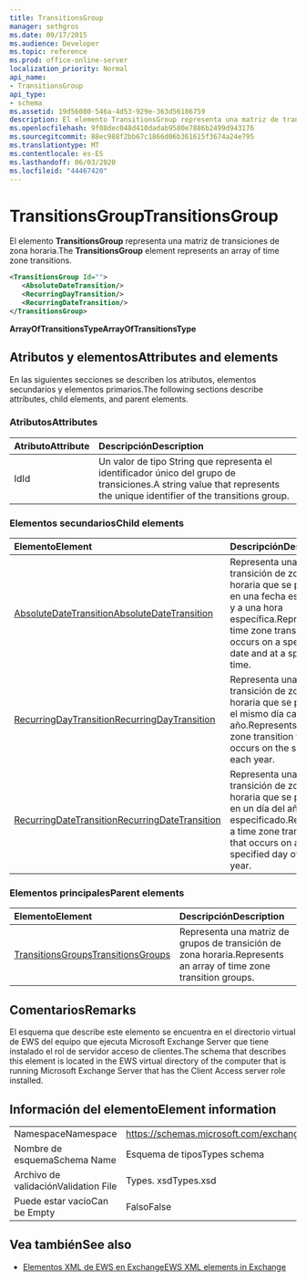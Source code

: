 ```yaml
---
title: TransitionsGroup
manager: sethgros
ms.date: 09/17/2015
ms.audience: Developer
ms.topic: reference
ms.prod: office-online-server
localization_priority: Normal
api_name:
- TransitionsGroup
api_type:
- schema
ms.assetid: 19d56080-546a-4d53-929e-363d56186759
description: El elemento TransitionsGroup representa una matriz de transiciones de zona horaria.
ms.openlocfilehash: 9f08dec048d410dadab9580e7886b2499d943176
ms.sourcegitcommit: 88ec988f2bb67c1866d06b361615f3674a24e795
ms.translationtype: MT
ms.contentlocale: es-ES
ms.lasthandoff: 06/03/2020
ms.locfileid: "44467420"
---
```

# <a name="transitionsgroup"></a><span data-ttu-id="08c95-103">TransitionsGroup</span><span class="sxs-lookup"><span data-stu-id="08c95-103">TransitionsGroup</span></span>

<span data-ttu-id="08c95-104">El elemento **TransitionsGroup** representa una matriz de transiciones de zona horaria.</span><span class="sxs-lookup"><span data-stu-id="08c95-104">The **TransitionsGroup** element represents an array of time zone transitions.</span></span> 
  
```xml
<TransitionsGroup Id="">
   <AbsoluteDateTransition/>
   <RecurringDayTransition/>
   <RecurringDateTransition/>
</TransitionsGroup>
```

 <span data-ttu-id="08c95-105">**ArrayOfTransitionsType**</span><span class="sxs-lookup"><span data-stu-id="08c95-105">**ArrayOfTransitionsType**</span></span>
## <a name="attributes-and-elements"></a><span data-ttu-id="08c95-106">Atributos y elementos</span><span class="sxs-lookup"><span data-stu-id="08c95-106">Attributes and elements</span></span>

<span data-ttu-id="08c95-107">En las siguientes secciones se describen los atributos, elementos secundarios y elementos primarios.</span><span class="sxs-lookup"><span data-stu-id="08c95-107">The following sections describe attributes, child elements, and parent elements.</span></span>
  
### <a name="attributes"></a><span data-ttu-id="08c95-108">Atributos</span><span class="sxs-lookup"><span data-stu-id="08c95-108">Attributes</span></span>

|<span data-ttu-id="08c95-109">**Atributo**</span><span class="sxs-lookup"><span data-stu-id="08c95-109">**Attribute**</span></span>|<span data-ttu-id="08c95-110">**Descripción**</span><span class="sxs-lookup"><span data-stu-id="08c95-110">**Description**</span></span>|
|:-----|:-----|
|<span data-ttu-id="08c95-111">Id</span><span class="sxs-lookup"><span data-stu-id="08c95-111">Id</span></span>  <br/> |<span data-ttu-id="08c95-112">Un valor de tipo String que representa el identificador único del grupo de transiciones.</span><span class="sxs-lookup"><span data-stu-id="08c95-112">A string value that represents the unique identifier of the transitions group.</span></span>  <br/> |
   
### <a name="child-elements"></a><span data-ttu-id="08c95-113">Elementos secundarios</span><span class="sxs-lookup"><span data-stu-id="08c95-113">Child elements</span></span>

|<span data-ttu-id="08c95-114">**Elemento**</span><span class="sxs-lookup"><span data-stu-id="08c95-114">**Element**</span></span>|<span data-ttu-id="08c95-115">**Descripción**</span><span class="sxs-lookup"><span data-stu-id="08c95-115">**Description**</span></span>|
|:-----|:-----|
|[<span data-ttu-id="08c95-116">AbsoluteDateTransition</span><span class="sxs-lookup"><span data-stu-id="08c95-116">AbsoluteDateTransition</span></span>](absolutedatetransition.md) <br/> |<span data-ttu-id="08c95-117">Representa una transición de zona horaria que se produce en una fecha específica y a una hora específica.</span><span class="sxs-lookup"><span data-stu-id="08c95-117">Represents a time zone transition that occurs on a specific date and at a specific time.</span></span>  <br/> |
|[<span data-ttu-id="08c95-118">RecurringDayTransition</span><span class="sxs-lookup"><span data-stu-id="08c95-118">RecurringDayTransition</span></span>](recurringdaytransition.md) <br/> |<span data-ttu-id="08c95-119">Representa una transición de zona horaria que se produce el mismo día cada año.</span><span class="sxs-lookup"><span data-stu-id="08c95-119">Represents a time zone transition that occurs on the same day each year.</span></span>  <br/> |
|[<span data-ttu-id="08c95-120">RecurringDateTransition</span><span class="sxs-lookup"><span data-stu-id="08c95-120">RecurringDateTransition</span></span>](recurringdatetransition.md) <br/> |<span data-ttu-id="08c95-121">Representa una transición de zona horaria que se produce en un día del año especificado.</span><span class="sxs-lookup"><span data-stu-id="08c95-121">Represents a time zone transition that occurs on a specified day of the year.</span></span>  <br/> |
   
### <a name="parent-elements"></a><span data-ttu-id="08c95-122">Elementos principales</span><span class="sxs-lookup"><span data-stu-id="08c95-122">Parent elements</span></span>

|<span data-ttu-id="08c95-123">**Elemento**</span><span class="sxs-lookup"><span data-stu-id="08c95-123">**Element**</span></span>|<span data-ttu-id="08c95-124">**Descripción**</span><span class="sxs-lookup"><span data-stu-id="08c95-124">**Description**</span></span>|
|:-----|:-----|
|[<span data-ttu-id="08c95-125">TransitionsGroups</span><span class="sxs-lookup"><span data-stu-id="08c95-125">TransitionsGroups</span></span>](transitionsgroups.md) <br/> |<span data-ttu-id="08c95-126">Representa una matriz de grupos de transición de zona horaria.</span><span class="sxs-lookup"><span data-stu-id="08c95-126">Represents an array of time zone transition groups.</span></span>  <br/> |
   
## <a name="remarks"></a><span data-ttu-id="08c95-127">Comentarios</span><span class="sxs-lookup"><span data-stu-id="08c95-127">Remarks</span></span>

<span data-ttu-id="08c95-128">El esquema que describe este elemento se encuentra en el directorio virtual de EWS del equipo que ejecuta Microsoft Exchange Server que tiene instalado el rol de servidor acceso de clientes.</span><span class="sxs-lookup"><span data-stu-id="08c95-128">The schema that describes this element is located in the EWS virtual directory of the computer that is running Microsoft Exchange Server that has the Client Access server role installed.</span></span>
  
## <a name="element-information"></a><span data-ttu-id="08c95-129">Información del elemento</span><span class="sxs-lookup"><span data-stu-id="08c95-129">Element information</span></span>

|||
|:-----|:-----|
|<span data-ttu-id="08c95-130">Namespace</span><span class="sxs-lookup"><span data-stu-id="08c95-130">Namespace</span></span>  <br/> |https://schemas.microsoft.com/exchange/services/2006/types  <br/> |
|<span data-ttu-id="08c95-131">Nombre de esquema</span><span class="sxs-lookup"><span data-stu-id="08c95-131">Schema Name</span></span>  <br/> |<span data-ttu-id="08c95-132">Esquema de tipos</span><span class="sxs-lookup"><span data-stu-id="08c95-132">Types schema</span></span>  <br/> |
|<span data-ttu-id="08c95-133">Archivo de validación</span><span class="sxs-lookup"><span data-stu-id="08c95-133">Validation File</span></span>  <br/> |<span data-ttu-id="08c95-134">Types. xsd</span><span class="sxs-lookup"><span data-stu-id="08c95-134">Types.xsd</span></span>  <br/> |
|<span data-ttu-id="08c95-135">Puede estar vacío</span><span class="sxs-lookup"><span data-stu-id="08c95-135">Can be Empty</span></span>  <br/> |<span data-ttu-id="08c95-136">Falso</span><span class="sxs-lookup"><span data-stu-id="08c95-136">False</span></span>  <br/> |
   
## <a name="see-also"></a><span data-ttu-id="08c95-137">Vea también</span><span class="sxs-lookup"><span data-stu-id="08c95-137">See also</span></span>



- [<span data-ttu-id="08c95-138">Elementos XML de EWS en Exchange</span><span class="sxs-lookup"><span data-stu-id="08c95-138">EWS XML elements in Exchange</span></span>](ews-xml-elements-in-exchange.md)

